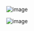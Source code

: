 ![image](https://github.com/user-attachments/assets/2b6e66c1-1685-4746-b897-81a9c8de2ab9)


![image](https://github.com/user-attachments/assets/17b1c4d4-35d5-4467-ac9d-cccd40851857)

